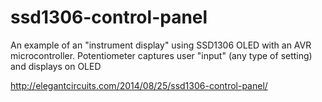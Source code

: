 ssd1306-control-panel
============

An example of an "instrument display" using SSD1306 OLED with an AVR microcontroller. Potentiometer captures user "input" (any type of setting) and displays on OLED

http://elegantcircuits.com/2014/08/25/ssd1306-control-panel/
